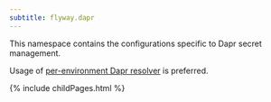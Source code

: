 ```yaml
---
subtitle: flyway.dapr
---
```


This namespace contains the configurations specific to Dapr secret management.

Usage of [per-environment Dapr resolver](<Configuration/Environments Namespace/Environment Resolvers Namespace/Dapr Resolver>) is preferred.

<div id="children">
{% include childPages.html %}
</div>
